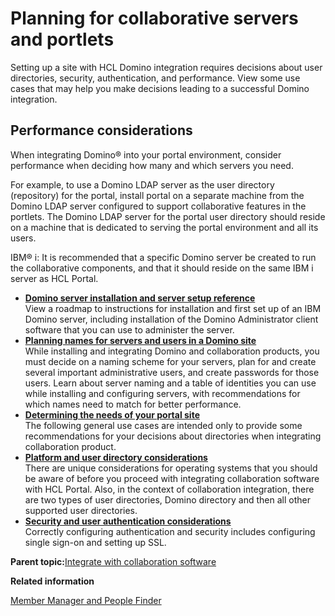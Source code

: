 # Planning for collaborative servers and portlets 

Setting up a site with HCL Domino integration requires decisions about user directories, security, authentication, and performance. View some use cases that may help you make decisions leading to a successful Domino integration.

## Performance considerations

When integrating Domino® into your portal environment, consider performance when deciding how many and which servers you need.

For example, to use a Domino LDAP server as the user directory \(repository\) for the portal, install portal on a separate machine from the Domino LDAP server configured to support collaborative features in the portlets. The Domino LDAP server for the portal user directory should reside on a machine that is dedicated to serving the portal environment and all its users.

IBM® i: It is recommended that a specific Domino server be created to run the collaborative components, and that it should reside on the same IBM i server as HCL Portal.

-   **[Domino server installation and server setup reference ](../collab/i_domi_r_sv_dom_install.md)**  
View a roadmap to instructions for installation and first set up of an IBM Domino server, including installation of the Domino Administrator client software that you can use to administer the server.
-   **[Planning names for servers and users in a Domino site ](../collab/i_domi_c_identities.md)**  
While installing and integrating Domino and collaboration products, you must decide on a naming scheme for your servers, plan for and create several important administrative users, and create passwords for those users. Learn about server naming and a table of identities you can use while installing and configuring servers, with recommendations for which names need to match for better performance.
-   **[Determining the needs of your portal site ](../collab/plan_portal_site.md)**  
The following general use cases are intended only to provide some recommendations for your decisions about directories when integrating collaboration product.
-   **[Platform and user directory considerations ](../collab/plan_platformldap.md)**  
There are unique considerations for operating systems that you should be aware of before you proceed with integrating collaboration software with HCL Portal. Also, in the context of collaboration integration, there are two types of user directories, Domino directory and then all other supported user directories.
-   **[Security and user authentication considerations ](../collab/plan_authsec.md)**  
Correctly configuring authentication and security includes configuring single sign-on and setting up SSL.

**Parent topic:**[Integrate with collaboration software](../collab/cfg_collab_intro.md)

**Related information**  


[Member Manager and People Finder ](../collab/i_coll_r_porcc_pfnd_wmm.md)

